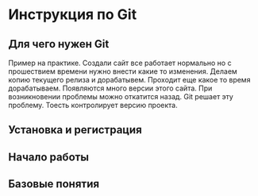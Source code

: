 # Инструкция по Git

## Для чего нужен Git
Пример на практике. Создали сайт все работает нормально но с прошествием времени нужно внести какие то изменения. Делаем копию текущего релиза и дорабатывем. Проходит еще какое то время дорабатываем. Появляются много версии этого сайта. При возникновении проблемы можно откатится назад. Git решает эту проблему. Тоесть контролирует версию проекта.

## Установка и регистрация

## Начало работы

## Базовые понятия